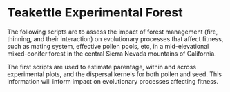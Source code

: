 # Teakettle Experimental Forest

 The following scripts are to assess the impact of forest management (fire, thinning, and their interaction) on evolutionary processes that affect fitness, such as mating system, effective pollen pools, etc, in a mid-elevational mixed-conifer forest in the central Sierra Nevada mountains of California. 

 The first scripts are used to estimate parentage, within and across experimental plots, and the dispersal kernels for both pollen and seed. This information will inform impact on evolutionary processes affecting fitness.
